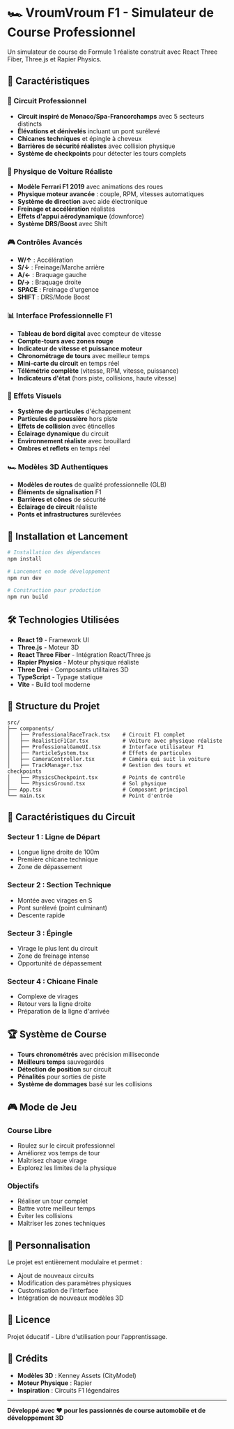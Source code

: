 # 🏎️ VroumVroum F1 - Simulateur de Course Professionnel

Un simulateur de course de Formule 1 réaliste construit avec React Three Fiber, Three.js et Rapier Physics.

## 🌟 Caractéristiques

### 🏁 Circuit Professionnel
- **Circuit inspiré de Monaco/Spa-Francorchamps** avec 5 secteurs distincts
- **Élévations et dénivelés** incluant un pont surélevé
- **Chicanes techniques** et épingle à cheveux
- **Barrières de sécurité réalistes** avec collision physique
- **Système de checkpoints** pour détecter les tours complets

### 🚗 Physique de Voiture Réaliste
- **Modèle Ferrari F1 2019** avec animations des roues
- **Physique moteur avancée** : couple, RPM, vitesses automatiques
- **Système de direction** avec aide électronique
- **Freinage et accélération** réalistes
- **Effets d'appui aérodynamique** (downforce)
- **Système DRS/Boost** avec Shift

### 🎮 Contrôles Avancés
- **W/↑** : Accélération
- **S/↓** : Freinage/Marche arrière
- **A/←** : Braquage gauche
- **D/→** : Braquage droite
- **SPACE** : Freinage d'urgence
- **SHIFT** : DRS/Mode Boost

### 📊 Interface Professionnelle F1
- **Tableau de bord digital** avec compteur de vitesse
- **Compte-tours avec zones rouge** 
- **Indicateur de vitesse et puissance moteur**
- **Chronométrage de tours** avec meilleur temps
- **Mini-carte du circuit** en temps réel
- **Télémétrie complète** (vitesse, RPM, vitesse, puissance)
- **Indicateurs d'état** (hors piste, collisions, haute vitesse)

### 🎨 Effets Visuels
- **Système de particules** d'échappement
- **Particules de poussière** hors piste
- **Effets de collision** avec étincelles
- **Éclairage dynamique** du circuit
- **Environnement réaliste** avec brouillard
- **Ombres et reflets** en temps réel

### 🏎️ Modèles 3D Authentiques
- **Modèles de routes** de qualité professionnelle (GLB)
- **Éléments de signalisation** F1
- **Barrières et cônes** de sécurité
- **Éclairage de circuit** réaliste
- **Ponts et infrastructures** surélevées

## 🚀 Installation et Lancement

```bash
# Installation des dépendances
npm install

# Lancement en mode développement
npm run dev

# Construction pour production
npm run build
```

## 🛠️ Technologies Utilisées

- **React 19** - Framework UI
- **Three.js** - Moteur 3D
- **React Three Fiber** - Intégration React/Three.js
- **Rapier Physics** - Moteur physique réaliste
- **Three Drei** - Composants utilitaires 3D
- **TypeScript** - Typage statique
- **Vite** - Build tool moderne

## 📁 Structure du Projet

```
src/
├── components/
│   ├── ProfessionalRaceTrack.tsx    # Circuit F1 complet
│   ├── RealisticF1Car.tsx           # Voiture avec physique réaliste
│   ├── ProfessionalGameUI.tsx       # Interface utilisateur F1
│   ├── ParticleSystem.tsx           # Effets de particules
│   ├── CameraController.tsx         # Caméra qui suit la voiture
│   ├── TrackManager.tsx             # Gestion des tours et checkpoints
│   ├── PhysicsCheckpoint.tsx        # Points de contrôle
│   └── PhysicsGround.tsx            # Sol physique
├── App.tsx                          # Composant principal
└── main.tsx                         # Point d'entrée
```

## 🎯 Caractéristiques du Circuit

### Secteur 1 : Ligne de Départ
- Longue ligne droite de 100m
- Première chicane technique
- Zone de dépassement

### Secteur 2 : Section Technique
- Montée avec virages en S
- Pont surélevé (point culminant)
- Descente rapide

### Secteur 3 : Épingle
- Virage le plus lent du circuit
- Zone de freinage intense
- Opportunité de dépassement

### Secteur 4 : Chicane Finale
- Complexe de virages
- Retour vers la ligne droite
- Préparation de la ligne d'arrivée

## 🏆 Système de Course

- **Tours chronométrés** avec précision milliseconde
- **Meilleurs temps** sauvegardés
- **Détection de position** sur circuit
- **Pénalités** pour sorties de piste
- **Système de dommages** basé sur les collisions

## 🎮 Mode de Jeu

### Course Libre
- Roulez sur le circuit professionnel
- Améliorez vos temps de tour
- Maîtrisez chaque virage
- Explorez les limites de la physique

### Objectifs
- Réaliser un tour complet
- Battre votre meilleur temps
- Éviter les collisions
- Maîtriser les zones techniques

## 🔧 Personnalisation

Le projet est entièrement modulaire et permet :
- Ajout de nouveaux circuits
- Modification des paramètres physiques
- Customisation de l'interface
- Intégration de nouveaux modèles 3D

## 📝 Licence

Projet éducatif - Libre d'utilisation pour l'apprentissage.

## 🙏 Crédits

- **Modèles 3D** : Kenney Assets (CityModel)
- **Moteur Physique** : Rapier
- **Inspiration** : Circuits F1 légendaires

---

**Développé avec ❤️ pour les passionnés de course automobile et de développement 3D**
